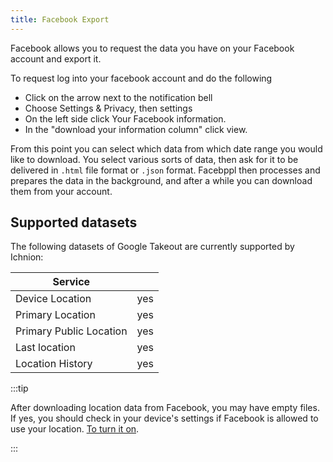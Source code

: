 ```yaml
---
title: Facebook Export
---
```


Facebook allows you to request the data you have on your Facebook account and export it.

To request log into your facebook account and do the following

- Click on the arrow next to the notification bell
- Choose Settings & Privacy, then settings
- On the left side click Your Facebook information.
- In the "download your information column" click view.

From this point you can select which data from which date range you would like to download. You select various sorts of data, then ask for it to be delivered in `.html` file format or `.json` format. Facebppl then processes and prepares the data in the background, and after a while you can download them from your account.

## Supported datasets

The following datasets of Google Takeout are currently supported by Ichnion:

| Service       |               |
| ------------- | :-----------: |
| Device Location | yes |
| Primary Location | yes |
| Primary Public Location | yes |
| Last location | yes |
| Location History | yes |

:::tip

After downloading location data from Facebook, you may have empty files. If yes, you should check in your device's settings if Facebook is allowed to use your location. [To turn it on](https://www.facebook.com/help/275925085769221).

:::
